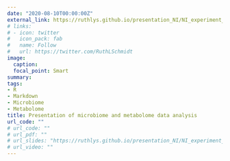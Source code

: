 ```yaml
---
date: "2020-08-10T00:00:00Z"
external_link: https://ruthlys.github.io/presentation_NI/NI_experiment_20200622.html#1
# links:
# - icon: twitter
#   icon_pack: fab
#   name: Follow
#   url: https://twitter.com/RuthLSchmidt
image:
  caption: 
  focal_point: Smart
summary: 
tags:
- R
- Markdown
- Microbiome
- Metabolome
title: Presentation of microbiome and metabolome data analysis 
url_code: ""
# url_code: ""
# url_pdf: ""
# url_slides: "https://ruthlys.github.io/presentation_NI/NI_experiment_20200622.html#1"
# url_video: ""
---
```


